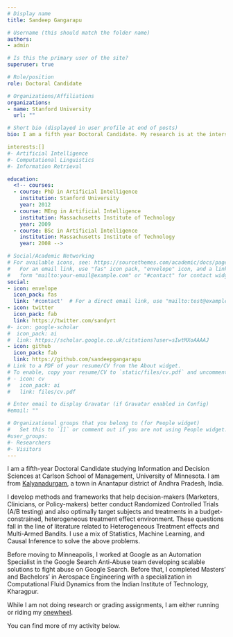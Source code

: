 ```yaml
---
# Display name
title: Sandeep Gangarapu

# Username (this should match the folder name)
authors:
- admin

# Is this the primary user of the site?
superuser: true

# Role/position
role: Doctoral Candidate

# Organizations/Affiliations
organizations:
- name: Stanford University
  url: ""

# Short bio (displayed in user profile at end of posts)
bio: I am a fifth year Doctoral Candidate. My research is at the intersection of Causal Inference and Machine Learning.

interests:[]
#- Artificial Intelligence
#- Computational Linguistics
#- Information Retrieval

education:
  <!-- courses:
  - course: PhD in Artificial Intelligence
    institution: Stanford University
    year: 2012
  - course: MEng in Artificial Intelligence
    institution: Massachusetts Institute of Technology
    year: 2009
  - course: BSc in Artificial Intelligence
    institution: Massachusetts Institute of Technology
    year: 2008 -->

# Social/Academic Networking
# For available icons, see: https://sourcethemes.com/academic/docs/page-builder/#icons
#   For an email link, use "fas" icon pack, "envelope" icon, and a link in the
#   form "mailto:your-email@example.com" or "#contact" for contact widget.
social:
- icon: envelope
  icon_pack: fas
  link: '#contact'  # For a direct email link, use "mailto:test@example.org".
- icon: twitter
  icon_pack: fab
  link: https://twitter.com/sandyrt
#- icon: google-scholar
#  icon_pack: ai
#  link: https://scholar.google.co.uk/citations?user=sIwtMXoAAAAJ
- icon: github
  icon_pack: fab
  link: https://github.com/sandeepgangarapu
# Link to a PDF of your resume/CV from the About widget.
# To enable, copy your resume/CV to `static/files/cv.pdf` and uncomment the lines below.
# - icon: cv
#   icon_pack: ai
#   link: files/cv.pdf

# Enter email to display Gravatar (if Gravatar enabled in Config)
#email: ""

# Organizational groups that you belong to (for People widget)
#   Set this to `[]` or comment out if you are not using People widget.
#user_groups:
#- Researchers
#- Visitors
---
```


I am a fifth-year Doctoral Candidate studying Information and Decision Sciences at Carlson School of Management, University of Minnesota. I am from [Kalyanadurgam](https://goo.gl/maps/CJgEUE9FbMT2), a town in Anantapur district of Andhra Pradesh, India.

I develop methods and frameworks that help decision-makers (Marketers, Clinicians, or Policy-makers) better conduct Randomized Controlled Trials (A/B testing) and also optimally target subjects and treatments in a budget-constrained, heterogeneous treatment effect environment. These questions fall in the line of literature related to Heterogeneous Treatment effects and Multi-Armed Bandits. I use a mix of Statistics, Machine Learning, and Causal Inference to solve the above problems.

Before moving to Minneapolis, I worked at Google as an Automation Specialist in the Google Search Anti-Abuse team developing scalable solutions to fight abuse on Google Search. Before that, I completed Masters’ and Bachelors’ in Aerospace Engineering with a specialization in Computational Fluid Dynamics from the Indian Institute of Technology, Kharagpur.

While I am not doing research or grading assignments, I am either running or riding my [onewheel](https://www.youtube.com/watch?v=XNqOU4jx62I).

You can find more of my activity below.
